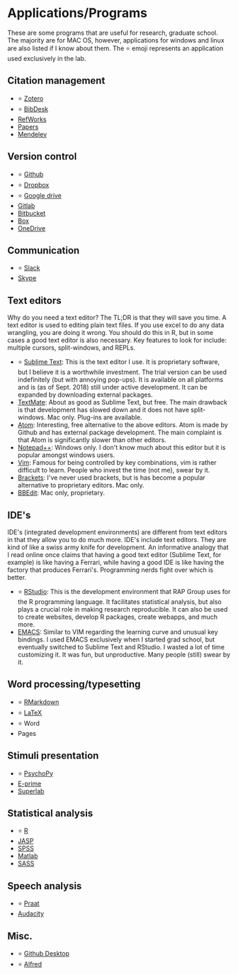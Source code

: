 # Applications/Programs

These are some programs that are useful for research, graduate school. The 
majority are for MAC OS, however, applications for windows and linux are also 
listed if I know about them. The ⭐️ emoji represents an application used 
exclusively in the lab. 

## Citation management

- ⭐ [Zotero](http://zotero.org/)
- ⭐ [BibDesk](https://bibdesk.sourceforge.io)
- [RefWorks](https://www.refworks.com/)
- [Papers](https://www.readcube.com/papers/)
- [Mendeley](https://www.mendeley.com)

## Version control

- ⭐ [Github](www.github.com)
- ⭐ [Dropbox](www.dropbox.com)
- ⭐ [Google drive](www.google.com)
- [Gitlab](www.gitlab.com)
- [Bitbucket](www.bitbucket.com)
- [Box](www.box.com)
- [OneDrive](https://onedrive.live.com/about/en-us/)

## Communication

- ⭐ [Slack](https://slack.com)
- [Skype](www.skype.com)

## Text editors

Why do you need a text editor? The TL;DR is that they will save you time. A 
text editor is used to editing plain text files. If you use excel to do any 
data wrangling, you are doing it wrong. You should do this in R, but in some 
cases a good text editor is also necessary. Key features to look for include: 
multiple cursors, split-windows, and REPLs. 

- ⭐ [Sublime Text](https://www.sublimetext.com): This is the text editor I use. 
It is proprietary software, but I believe it is a worthwhile investment. The 
trial version can be used indefinitely (but with annoying pop-ups). It is 
available on all platforms and is (as of Sept. 2018) still under active 
development. It can be expanded by downloading external packages. 
- [TextMate](https://macromates.com): About as good as Sublime Text, but free. 
The main drawback is that development has slowed down and it does not have 
split-windows. Mac only. Plug-ins are available. 
- [Atom](https://atom.io): Interesting, free alternative to the above editors. 
Atom is made by Github and has external package development. The main 
complaint is that Atom is significantly slower than other editors. 
- [Notepad++](https://notepad-plus-plus.org): Windows only. I don't know much 
about this editor but it is popular amongst windows users. 
- [Vim](https://www.vim.org): Famous for being controlled by key combinations, 
vim is rather difficult to learn. People who invest the time (not me), swear 
by it. 
- [Brackets](http://brackets.io): I've never used brackets, but is has become 
a popular alternative to proprietary editors. Mac only. 
- [BBEdit](https://www.barebones.com/products/bbedit/): Mac only, proprietary. 

## IDE's

IDE's (integrated development environments) are different from text editors in 
that they allow you to do much more. IDE's include text editors. They are kind 
of like a swiss army knife for development. An informative analogy that I read 
online once claims that having a good text editor (Sublime Text, for example) 
is like having a Ferrari, while having a good IDE is like having the factory 
that produces Ferrari's. Programming nerds fight over which is better.

- ⭐ [RStudio](https://www.rstudio.com): This is the development environment that 
RAP Group uses for the R programming language. It facilitates statistical 
analysis, but also plays a crucial role in making research reproducible. It 
can also be used to create websites, develop R packages, create webapps, and 
much more. 
- [EMACS](https://www.gnu.org/software/emacs/): Similar to VIM regarding the 
learning curve and unusual key bindings. I used EMACS exclusively when I 
started grad school, but eventually switched to Sublime Text and RStudio. I 
wasted a lot of time customizing it. It was fun, but unproductive. Many people 
(still) swear by it. 

## Word processing/typesetting

- ⭐ [RMarkdown](https://rmarkdown.rstudio.com)
- ⭐ [LaTeX](https://www.latex-project.org)
- ⭐ Word
- Pages

## Stimuli presentation

- ⭐ [PsychoPy](http://www.psychopy.org)
- [E-prime](https://pstnet.com/products/e-prime/)
- [Superlab](https://cedrus.com)

## Statistical analysis

- ⭐ [R](https://www.r-project.org)
- [JASP](https://jasp-stats.org)
- [SPSS](https://www.ibm.com/analytics/spss-statistics-software)
- [Matlab](https://www.mathworks.com/products/matlab.html)
- [SASS](https://www.sas.com/en_us/software/stat.html)


## Speech analysis

- ⭐ [Praat](http://www.fon.hum.uva.nl/praat/)
- [Audacity](https://www.audacityteam.org)

## Misc. 

- ⭐ [Github Desktop](https://desktop.github.com)
- ⭐ [Alfred](https://www.alfredapp.com)

